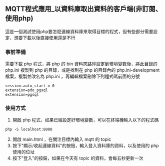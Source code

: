 ## MQTT程式應用_以資料庫取出資料的客戶端(非訂閱、使用php)

這是一個測試使用php要怎麼連線資料庫來取得目標的程式，但有些部分需要設定，想要下載以後直接使用還是不行

### 事前準備

需要下載 php 程式，將 php 的 bin 資料夾路徑設定到環境變數後，將此目錄的 php.ini 複製到 php 的目錄，或是找到在 php 的目錄內的 php.ini-development 檔案，複製並改名為 php.ini ，再編輯檔案刪除下列程式碼前面的分號

```
session.auto_start = 0
extension=pdo_pgsql
extension=pgsql
```

### 使用方式

1. 開啟 php 程式，如果已經設定好環境變數，可以在終端機輸入以下的程式碼
```
php -S localhost:8000
```
2. 開啟 main.html ，在關注目標內輸入 mqtt 的 topic
3. 按下"顯示/收起連線資料"的按鈕，輸入登入資料庫的資料，以及使用的 php 使用的位址
4. 按下"登入"的按鈕，如果在今天有 topic 的資料，會每五秒更新一次
